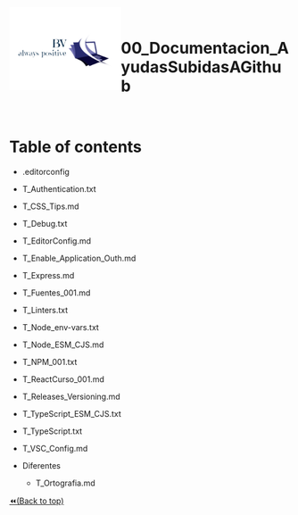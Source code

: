 <div>
	<div>
		<img src=https://raw.githubusercontent.com/Byron2016/00_forImages/main/images/Logo_01_00.png align=left alt=MyLogo width=200>
	</div>
	&nbsp;
	<div>
		<h1>00_Documentacion_AyudasSubidasAGithub</h1>
	</div>
</div>

&nbsp;

# Table of contents

- .editorconfig
- T_Authentication.txt
- T_CSS_Tips.md
- T_Debug.txt
- T_EditorConfig.md
- T_Enable_Application_Outh.md
- T_Express.md
- T_Fuentes_001.md
- T_Linters.txt
- T_Node_env-vars.txt
- T_Node_ESM_CJS.md
- T_NPM_001.txt
- T_ReactCurso_001.md
- T_Releases_Versioning.md
- T_TypeScript_ESM_CJS.txt
- T_TypeScript.txt
- T_VSC_Config.md

- Diferentes
  - T_Ortografia.md

[⏪(Back to top)](#table-of-contents)
